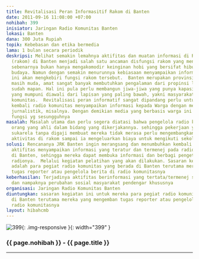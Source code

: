 ```yaml
---
title: Revitalisasi Peran Informasitif Rakom di Banten
date: 2011-09-16 11:08:00 +07:00
nohibah: 399
inisiator: Jaringan Radio Komunitas Banten
lokasi: Banten
dana: 300 Juta Rupiah
topik: Kebebasan dan etika bermedia
lama: 1 bulan secara periodik
deskripsi: Melihat semakin lemahnya aktifitas dan muatan informasi di Radio Komunitas
  (rakom) di Banten menjadi salah satu ancaman disfungsi rakom yang mendasar. Rakom
  sebenarnya bukan hanya mengakomodir keinginan hobi yang bersifat hiburan dan pelestarian
  budaya. Namun dengan semakin menurunnya kebiasaan menyampaikan informasi justru
  ini akan mengkebiri fungsi rakom tersebut.  Banten merupakan provinsi boleh dibilang
  masih muda, amat sangat banyak membutuhkan pengalaman dari propinsi lainnya yang
  sudah mapan. Hal ini pula perlu membangun jiwa-jiwa yang punya kapasitas pengetahuan
  yang mumpuni diawali dari lapisan yang paling bawah, yakni masyarakat melalui radio
  komunitas.  Revitalisasi peran informatif sangat dipandang perlu untuk membiasakan
  kembali radio komunitas menyampaikan informasi kepada Warga dengan melakukan pelatihan-pelatihan
  jurnalistik, misalnya. Dengan demikian media yang berbasis warga ini dapat melaksanakan
  fungsi yg sesungguhnya
masalah: Masalah utama dan perlu segera diatasi bahwa pengelola radio komunitas bukan
  orang yang ahli dalam bidang yang dikerjakannya. sehingga pekerjaan yang hanya secara
  sukarela tanpa digaji membuat mereka tidak merasa perlu mengembangkan profesi pada
  aktivitas di rakom sampai ia mengeluarkan biaya untuk mengikuti sekolah atau kuliah
solusi: Rencananya JRK Banten ingin merangsang dan menumbuhkan kembali fungsi dan
  aktifitas menyampaikan informasi yang teratur dan termenej pada radio komunitas
  di Banten, sehingga mereka dapat membuka informasi dan berbagi pengetahuan dengan
  radionya.  Melalui kegiatan pelatihan yang akan dilakukan. Sasaran kegiatan ini
  adalah para pegiat radio komunitas yang berada di Banten terutama mereka yang mengemban
  tugas reporter atau pengelola berita di radio komunitasnya
keberhasilan: Terjadinya aktifitas berinformasi yang tertata/termenej serta berkesinambungan
  dan nampaknya perubahan sosial masyarakat pendengar khususnya
organisasi: Jaringan Radio Komunitas Banten
diuntungkan: sasaran kegiatan ini untuk mereka para pegiat radio komunitas yang berada
  di Banten terutama mereka yang mengemban tugas reporter atau pengelola berita di
  radio komunitasnya
layout: hibahcmb
---
```


![399](/static/img/hibahcmb/399.png){: .img-responsive }{: width="399" }

### {{ page.nohibah }} - {{ page.title }}

---
